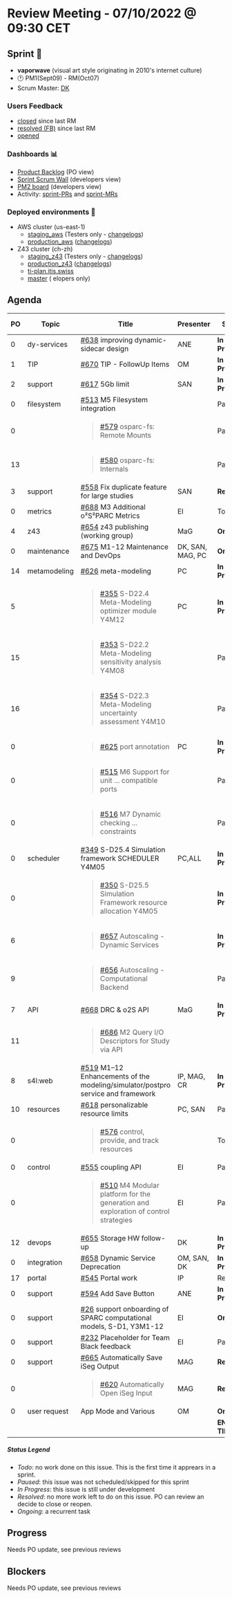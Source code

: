 # Review Meeting - 07/10/2022 @ 09:30 CET

## Sprint 🏃

- **vaporwave**  (visual art style originating in 2010's internet culture)
- 🕐 PM1(Sept09) - RM(Oct07)
- Scrum Master: [DK]

### Users Feedback

- [closed](https://github.com/pulls?q=is%3Apr+archived%3Afalse+user%3AITISFoundation+closed%3A%3E2022-08-05) since last RM
- [resolved (FB)](https://z43.manuscript.com/f/filters/?ixProject=45&ixStatus=0&maxrecords=50&resolvedInLast=3&sColumns=Category-Favorite-Case-TitleComment-Area-Priority-Status-DateResolved-DateOpened-OpenedBy&sSorts=LastUpdated.descending-Priority&sView=grid-flat) since last RM
- [opened](https://github.com/ITISFoundation/osparc-issues/issues?q=is%3Aissue+is%3Aopen+sort%3Areactions)

### Dashboards 📊

- [Product Backlog](https://github.com/orgs/ITISFoundation/projects/3) (PO view)
- [Sprint Scrum Wall](https://app.zenhub.com/workspaces/osparc---scrum-wall-5c9260f3d76ef51f6b0fe78d/board?repos=118596920,174557929,151701223,135289610,118910047,181836792,167586968) (developers view)
- [PM2 board](https://github.com/orgs/ITISFoundation/projects/9) (developers view)
- Activity: [sprint-PRs] and [sprint-MRs]

### Deployed environments 🚀

- AWS cluster (us-east-1)
  - [staging_aws](https://staging.osparc.io) (Testers only - [changelogs])
  - [production_aws](https://osparc.io) ([changelogs])
- Z43 cluster (ch-zh)
  - [staging_z43](http://osparc-staging.speag.com) (Testers only - [changelogs])
  - [production_z43](http://osparc.speag.com) ([changelogs])
  - [ti-plan.itis.swiss](http://ti-plan.itis.swiss)
  - [master](https://osparc-master.speag.com) (
  elopers only)

## Agenda

| PO  | Topic        | Title                                                                                                        | Presenter        | Status          | Duration   | Start-Time |
| --- | ------------ | ------------------------------------------------------------------------------------------------------------ | ---------------- | --------------- | ---------- | ---------- |
| 0   | dy-services  | [#638] improving dynamic-sidecar design                                                                      | ANE              | **In Progress** | 3 min      | 9:35       |
| 1   | TIP          | [#670] TIP - FollowUp Items                                                                                  | OM               | **In Progress** | 5 min      | 9:38       |
| 2   | support      | [#617] 5Gb limit                                                                                             | SAN              | **In Progress** | 1 min      | 9:43       |
| 0   | filesystem   | [#513] M5 Filesystem integration                                                                             |                  | Paused          |            |            |
| 0   |              | <blockquote>[#579] osparc-fs: Remote Mounts</blockquote>                                                     |                  | Paused          |            |            |
| 13  |              | <blockquote>[#580] osparc-fs: Internals</blockquote>                                                         |                  | Paused          |            |            |
| 3   | support      | [#558] Fix duplicate feature for large studies                                                               | SAN              | **Resolved**    | 5 min      | 9:44       |
| 0   | metrics      | [#688] M3 Additional o²S²PARC Metrics                                                                        | EI               | Todo            |            |            |
| 4   | z43          | [#654] z43 publishing (working group)                                                                        | MaG              | **Ongoing**     | 1 min      | 9:49       |
| 0   | maintenance  | [#675] M1-12 Maintenance and DevOps                                                                          | DK, SAN, MAG, PC | **Ongoing**     | 9 min      | 9:50       |
| 14  | metamodeling | [#626] meta-modeling                                                                                         | PC               | **In Progress** |            |            |
| 5   |              | <blockquote>[#355] S-D22.4 Meta-Modeling optimizer module Y4M12</blockquote>                                 | PC               | **In Progress** | 7 min      | 9:59       |
| 15  |              | <blockquote>[#353] S-D22.2 Meta-Modeling sensitivity analysis Y4M08</blockquote>                             |                  | Paused          |            |            |
| 16  |              | <blockquote>[#354] S-D22.3 Meta-Modeling uncertainty assessment  Y4M10</blockquote>                          |                  | Paused          |            |            |
| 0   |              | <blockquote>[#625] port annotation</blockquote>                                                              | PC               | **In Progress** | 1 min      | 10:06      |
| 0   |              | <blockquote>[#515] M6 Support for unit ... compatible ports</blockquote>                                     |                  | Paused          |            |            |
| 0   |              | <blockquote>[#516] M7 Dynamic checking ... constraints</blockquote>                                          |                  | Paused          |            |            |
| 0   | scheduler    | [#349] S-D25.4 Simulation framework SCHEDULER Y4M05                                                          | PC,ALL           | **In Progress** | 3 min      | 10:07      |
| 0   |              | <blockquote>[#350] S-D25.5 Simulation Framework resource allocation Y4M05</blockquote>                       |                  | **In Progress** |            |            |
| 6   |              | <blockquote>[#657] Autoscaling - Dynamic Services</blockquote>                                               |                  | **In Progress** |            |            |
| 9   |              | <blockquote>[#656] Autoscaling - Computational Backend</blockquote>                                          |                  | Paused          |            |            |
| 7   | API          | [#668] DRC & o2S API                                                                                         | MaG              | **In Progress** | 1 min      | 10:10      |
| 11  |              | <blockquote>[#686] M2 Query I/O Descriptors for Study via API</blockquote>                                   |                  |                 |            |            |
| 8   | s4l:web      | [#519] M1–12 Enhancements of the modeling/simulator/postpro service and framework                            | IP, MAG, CR      | **In Progress** | 12 mins    | 10:11      |
| 10  | resources    | [#618] personalizable resource limits                                                                        | PC, SAN          | Paused          |            |            |
| 0   |              | <blockquote>[#576] control, provide, and track resources</blockquote>                                        |                  | Todo            |            |            |
| 0   | control      | [#555] coupling API                                                                                          | EI               | Paused          |            |            |
| 0   |              | <blockquote>[#510] M4 Modular platform for the generation and exploration of control strategies</blockquote> | EI               | Paused          |            |            |
| 12  | devops       | [#655] Storage HW follow-up                                                                                  | DK               | **In Progress** | 2 min      | 10:23      |
| 0   | integration  | [#658] Dynamic Service Deprecation                                                                           | OM, SAN, DK      | **In Progress** | 1 min      | 10:25      |
| 17  | portal       | [#545] Portal work                                                                                           | IP               | Resolved        |            |            |
| 0   | support      | [#594] Add Save Button                                                                                       | ANE              | **In Progress** | 1 min      | 10:26      |
| 0   | support      | [#26] support onboarding of SPARC computational models, S-D1, Y3M1-12                                        | EI               | **Ongoing**     | 5 min      | 10:27      |
| 0   | support      | [#232] Placeholder for Team Black feedback                                                                   | EI               | Paused          |            |            |
| 0   | support      | [#665] Automatically Save iSeg Output                                                                        | MAG              | **Resolved**    | 3 min      | 10:32      |
| 0   |              | <blockquote>[#620] Automatically Open iSeg Input     </blockquote>                                           | MAG              | **Resolved**    |            |            |
| 0   | user request | App Mode and Various                                                                                         | OM               | **Ongoing**     | 10 min     | 10:35      |
|     |              |                                                                                                              |                  | **END TIME**    |            | 10:45      |

##### Status Legend

- _Todo_: no work done on this issue. This is the first time it apprears in a sprint.
- _Paused_: this issue was not scheduled/skipped for this sprint
- _In Progress_: this issue is still under development
- _Resolved_: no more work left to do on this issue. PO can review an decide to close or reopen.
- _Ongoing_: a recurrent task

[online]: http://status.osparc.io/
[operational]: https://git.speag.com/oSparc/e2e-testing/-/pipelines
[performant]: https://git.speag.com/oSparc/e2e-portal-testing/-/pipelines

## Progress

Needs PO update, see previous reviews

## Blockers

Needs PO update, see previous reviews

<!--References PLEASE KEEP ALPHABETICAL ORDER!!! -->

[all]: https://github.com/Surfict
[ane]: https://github.com/GitHK
[bl]: https://github.com/dyollb
[dk]: https://github.com/mrnicegyu11
[cr]: https://github.com/colinRawlings
[ip]: https://github.com/ignapas
[mag]: https://github.com/mguidon
[om]: https://github.com/odeimaiz
[pc]: https://github.com/pcrespov
[san]: https://github.com/sanderegg
[syr]: https://zmt.swiss/about/about-zmt/all-staff/reboux-sylvain/
[tn]: https://itis.swiss/who-we-are/staff-members/all-staff/newton-taylor/
[ei]: https://github.com/elisabettai
[j-d4]: https://github.com/ITISFoundation/osparc-issues/issues/62
[j-d7.a]: https://github.com/ITISFoundation/osparc-issues/issues/21
[j-d35]: https://github.com/ITISFoundation/osparc-issues/issues/31
[j-d33]: https://github.com/ITISFoundation/osparc-issues/issues/33
[j-d20]: https://github.com/ITISFoundation/osparc-issues/issues/48
[j-d21]: https://github.com/ITISFoundation/osparc-simcore/issues/1065
[j-d28.a]: https://github.com/ITISFoundation/osparc-simcore/issues/1066
[j-d29]: https://github.com/ITISFoundation/osparc-issues/issues/37
[s-d2]: https://github.com/ITISFoundation/osparc-simcore/issues/1069
[s-d18]: https://github.com/ITISFoundation/osparc-issues/issues/9
[s-d7]: https://github.com/ITISFoundation/osparc-issues/issues/21
[s-d10]: https://github.com/ITISFoundation/osparc-issues/issues/18
[s-d22]: https://github.com/ITISFoundation/osparc-issues/issues/5
[s-d12]: https://github.com/ITISFoundation/osparc-issues/issues/16
[s-d15]: https://github.com/ITISFoundation/osparc-issues/issues/12
[s-d12]: https://github.com/ITISFoundation/osparc-issues/issues/16
[s-d6]: https://github.com/ITISFoundation/osparc-issues/issues/22
[s-d5]: https://github.com/ITISFoundation/osparc-issues/issues/23
[s-d21]: https://github.com/ITISFoundation/osparc-issues/issues/6
[s-d4]: https://github.com/ITISFoundation/osparc-issues/issues/24
[s-d1]: https://github.com/ITISFoundation/osparc-issues/issues/26
[s-d26]: https://github.com/ITISFoundation/osparc-issues/issues/332
[s-d27.2]: https://github.com/ITISFoundation/osparc-issues/issues/357
[n-d1]: https://github.com/ITISFoundation/osparc-issues/issues/68
[n-d2]: https://github.com/ITISFoundation/osparc-issues/issues/91
[tb-backlog]: https://github.com/ITISFoundation/osparc-issues/projects/4
[z43-backlog]: https://z43.fogbugz.com/f/filters/1112/osparc-cases
[sprint-prs]: https://github.com/pulls?page=1&q=is%3Apr+archived%3Afalse+user%3AITISFoundation+closed%3A%3E2021-11-15
[sprint-mrs]: https://git.speag.com/groups/oSparc/-/merge_requests?scope=all&utf8=%E2%9C%93&state=all
[changelogs]: https://github.com/ITISFoundation/osparc-simcore/releases

[#638]: https://github.com/ITISFoundation/osparc-issues/issues/638
[#670]: https://github.com/ITISFoundation/osparc-issues/issues/670
[#617]: https://github.com/ITISFoundation/osparc-issues/issues/617
[#558]: https://github.com/ITISFoundation/osparc-issues/issues/558
[#654]: https://github.com/ITISFoundation/osparc-issues/issues/654
[#355]: https://github.com/ITISFoundation/osparc-issues/issues/355
[#657]: https://github.com/ITISFoundation/osparc-issues/issues/657
[#668]: https://github.com/ITISFoundation/osparc-issues/issues/668
[#519]: https://github.com/ITISFoundation/osparc-issues/issues/519
[#656]: https://github.com/ITISFoundation/osparc-issues/issues/656
[#618]: https://github.com/ITISFoundation/osparc-issues/issues/618
[#686]: https://github.com/ITISFoundation/osparc-issues/issues/686
[#655]: https://github.com/ITISFoundation/osparc-issues/issues/655
[#580]: https://github.com/ITISFoundation/osparc-issues/issues/580
[#545]: https://github.com/ITISFoundation/osparc-issues/issues/545
[#675]: https://github.com/ITISFoundation/osparc-issues/issues/675
[#428]: https://github.com/ITISFoundation/osparc-issues/issues/428
[#529]: https://github.com/ITISFoundation/osparc-issues/issues/529
[#701]: https://github.com/ITISFoundation/osparc-issues/issues/701
[#702]: https://github.com/ITISFoundation/osparc-issues/issues/702
[#700]: https://github.com/ITISFoundation/osparc-issues/issues/700
[#688]: https://github.com/ITISFoundation/osparc-issues/issues/688
[#693]: https://github.com/ITISFoundation/osparc-issues/issues/693
[#594]: https://github.com/ITISFoundation/osparc-issues/issues/594
[#658]: https://github.com/ITISFoundation/osparc-issues/issues/658
[#665]: https://github.com/ITISFoundation/osparc-issues/issues/665
[#652]: https://github.com/ITISFoundation/osparc-issues/issues/652
[#662]: https://github.com/ITISFoundation/osparc-issues/issues/662
[#412]: https://github.com/ITISFoundation/osparc-issues/issues/412
[#626]: https://github.com/ITISFoundation/osparc-issues/issues/626
[#638]: https://github.com/ITISFoundation/osparc-issues/issues/638
[#617]: https://github.com/ITISFoundation/osparc-issues/issues/617
[#513]: https://github.com/ITISFoundation/osparc-issues/issues/513
[#579]: https://github.com/ITISFoundation/osparc-issues/issues/579
[#580]: https://github.com/ITISFoundation/osparc-issues/issues/580
[#578]: https://github.com/ITISFoundation/osparc-issues/issues/578
[#558]: https://github.com/ITISFoundation/osparc-issues/issues/558
[#618]: https://github.com/ITISFoundation/osparc-issues/issues/618
[#91]: https://github.com/ITISFoundation/osparc-issues/issues/91
[#519]: https://github.com/ITISFoundation/osparc-issues/issues/519
[#349]: https://github.com/ITISFoundation/osparc-issues/issues/349
[#545]: https://github.com/ITISFoundation/osparc-issues/issues/545
[#621]: https://github.com/ITISFoundation/osparc-issues/issues/621
[#626]: https://github.com/ITISFoundation/osparc-issues/issues/626
[#353]: https://github.com/ITISFoundation/osparc-issues/issues/353
[#354]: https://github.com/ITISFoundation/osparc-issues/issues/354
[#625]: https://github.com/ITISFoundation/osparc-issues/issues/625
[#515]: https://github.com/ITISFoundation/osparc-issues/issues/515
[#516]: https://github.com/ITISFoundation/osparc-issues/issues/516
[#355]: https://github.com/ITISFoundation/osparc-issues/issues/355
[#555]: https://github.com/ITISFoundation/osparc-issues/issues/555
[#510]: https://github.com/ITISFoundation/osparc-issues/issues/510
[#546]: https://github.com/ITISFoundation/osparc-issues/issues/546
[#428]: https://github.com/ITISFoundation/osparc-issues/issues/428
[#509]: https://github.com/ITISFoundation/osparc-issues/issues/509
[#576]: https://github.com/ITISFoundation/osparc-issues/issues/576
[#350]: https://github.com/ITISFoundation/osparc-issues/issues/350
[#26]: https://github.com/ITISFoundation/osparc-issues/issues/26
[#232]: https://github.com/ITISFoundation/osparc-issues/issues/232
[#529]: https://github.com/ITISFoundation/osparc-issues/issues/529
[#654]: https://github.com/ITISFoundation/osparc-issues/issues/654
[#594]: https://github.com/ITISFoundation/osparc-issues/issues/594
[#657]: https://github.com/ITISFoundation/osparc-issues/issues/657
[#656]: https://github.com/ITISFoundation/osparc-issues/issues/656
[#655]: https://github.com/ITISFoundation/osparc-issues/issues/655
[#620]: https://github.com/ITISFoundation/osparc-issues/issues/620
[#658]: https://github.com/ITISFoundation/osparc-issues/issues/658
[#665]: https://github.com/ITISFoundation/osparc-issues/issues/665
